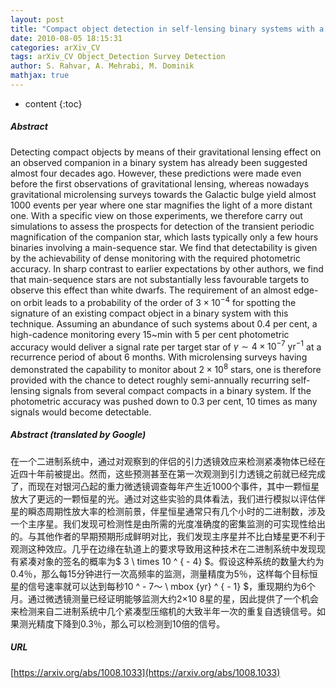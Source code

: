 ```yaml
---
layout: post
title: "Compact object detection in self-lensing binary systems with a main-sequence star"
date: 2010-08-05 18:15:31
categories: arXiv_CV
tags: arXiv_CV Object_Detection Survey Detection
author: S. Rahvar, A. Mehrabi, M. Dominik
mathjax: true
---
```


* content
{:toc}

##### Abstract
Detecting compact objects by means of their gravitational lensing effect on an observed companion in a binary system has already been suggested almost four decades ago. However, these predictions were made even before the first observations of gravitational lensing, whereas nowadays gravitational microlensing surveys towards the Galactic bulge yield almost 1000 events per year where one star magnifies the light of a more distant one. With a specific view on those experiments, we therefore carry out simulations to assess the prospects for detection of the transient periodic magnification of the companion star, which lasts typically only a few hours binaries involving a main-sequence star. We find that detectability is given by the achievability of dense monitoring with the required photometric accuracy. In sharp contrast to earlier expectations by other authors, we find that main-sequence stars are not substantially less favourable targets to observe this effect than white dwarfs. The requirement of an almost edge-on orbit leads to a probability of the order of $3 \times 10^{-4}$ for spotting the signature of an existing compact object in a binary system with this technique. Assuming an abundance of such systems about 0.4 per cent, a high-cadence monitoring every 15~min with 5 per cent photometric accuracy would deliver a signal rate per target star of $\gamma \sim 4 \times 10^{-7}~\mbox{yr}^{-1}$ at a recurrence period of about 6 months. With microlensing surveys having demonstrated the capability to monitor about $2 \times 10^{8}$ stars, one is therefore provided with the chance to detect roughly semi-annually recurring self-lensing signals from several compact compacts in a binary system. If the photometric accuracy was pushed down to 0.3 per cent, 10 times as many signals would become detectable.

##### Abstract (translated by Google)
在一个二进制系统中，通过对观察到的伴侣的引力透镜效应来检测紧凑物体已经在近四十年前被提出。然而，这些预测甚至在第一次观测到引力透镜之前就已经完成了，而现在对银河凸起的重力微透镜调查每年产生近1000个事件，其中一颗恒星放大了更远的一颗恒星的光。通过对这些实验的具体看法，我们进行模拟以评估伴星的瞬态周期性放大率的检测前景，伴星恒星通常只有几个小时的二进制数，涉及一个主序星。我们发现可检测性是由所需的光度准确度的密集监测的可实现性给出的。与其他作者的早期预期形成鲜明对比，我们发现主序星并不比白矮星更不利于观测这种效应。几乎在边缘在轨道上的要求导致用这种技术在二进制系统中发现现有紧凑对象的签名的概率为$ 3 \ times 10 ^ { -  4} $。假设这种系统的数量大约为0.4％，那么每15分钟进行一次高频率的监测，测量精度为5％，这样每个目标恒星的信号速率就可以达到每秒10 ^  -  7〜 \ mbox {yr} ^ { -  1} $，重现期约为6个月。通过微透镜测量已经证明能够监测大约2×10 8星的星，因此提供了一个机会来检测来自二进制系统中几个紧凑型压缩机的大致半年一次的重复自透镜信号。如果测光精度下降到0.3％，那么可以检测到10倍的信号。

##### URL
[https://arxiv.org/abs/1008.1033](https://arxiv.org/abs/1008.1033)

